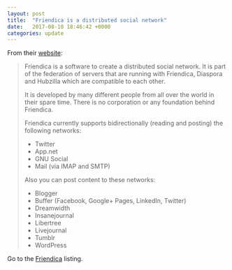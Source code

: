 ```yaml
---
layout: post
title:  "Friendica is a distributed social network"
date:   2017-08-10 18:46:42 +0000
categories: update
---
```


From their <a href="http://friendi.ca/about/">website</a>:

<blockquote>
<p>
Friendica is a software to create a distributed social network. It is part of the
federation of servers that are running with Friendica, Diaspora and Hubzilla
which are compatible to each other.</p>

<p>It is developed by many different people from all over the world in their
spare time. There is no corporation or any foundation behind Friendica.
</p>

<p>Friendica currently supports bidirectionally (reading and posting) the following networks:</p>

<ul>
<li>Twitter</li>
<li>App.net</li>
<li>GNU Social</li>
<li>Mail (via IMAP and SMTP)</li>
</ul>

<p>Also you can post content to these networks:</p>

<ul>
<li>Blogger</li>
<li>Buffer (Facebook, Google+ Pages, LinkedIn, Twitter)</li>
<li>Dreamwidth</li>
<li>Insanejournal</li>
<li>Libertree</li>
<li>Livejournal</li>
<li>Tumblr</li>
<li>WordPress</li>
</ul>
</blockquote>

Go to the <a href="/products/#Friendica">Friendica</a> listing.

